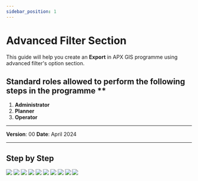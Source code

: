 ```yaml
---
sidebar_position: 1
---
```


# Advanced Filter Section

This guide will help you create an **Export** in APX GIS programme using advanced filter's option section.

## Standard roles allowed to perform the following steps in the programme **

1.	**Administrator**
2.	**Planner**
3.	**Operator**

------------

**Version**: 00
**Date**: April 2024

------------
## **Step by Step**

![](/img/16.Exports/Advanced-1.png)
![](/img/16.Exports/Advanced-2.png)
![](/img/16.Exports/Advanced-3.png)
![](/img/16.Exports/Advanced-4.png)
![](/img/16.Exports/Advanced-5.png)
![](/img/16.Exports/Advanced-6.png)
![](/img/16.Exports/Advanced-7.png)
![](/img/16.Exports/Advanced-8.png)
![](/img/16.Exports/Advanced-9.png)
![](/img/16.Exports/Advanced-10.png)